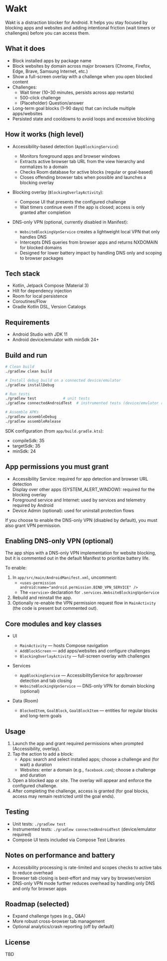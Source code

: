 # Wakt

Wakt is a distraction blocker for Android. It helps you stay focused by blocking apps and websites and adding intentional friction (wait timers or challenges) before you can access them.

## What it does

- Block installed apps by package name
- Block websites by domain across major browsers (Chrome, Firefox, Edge, Brave, Samsung Internet, etc.)
- Show a full-screen overlay with a challenge when you open blocked content
- Challenges:
  - Wait timer (10–30 minutes, persists across app restarts)
  - 500-click challenge
  - (Placeholder) Question/answer
- Long-term goal blocks (1–90 days) that can include multiple apps/websites
- Persisted state and cooldowns to avoid loops and excessive blocking

## How it works (high level)

- Accessibility-based detection (`AppBlockingService`):

  - Monitors foreground apps and browser windows
  - Extracts active browser tab URL from the view hierarchy and normalizes to a domain
  - Checks Room database for active blocks (regular or goal-based)
  - Closes offending browser tabs when possible and launches a blocking overlay

- Blocking overlay (`BlockingOverlayActivity`):

  - Compose UI that presents the configured challenge
  - Wait timers continue even if the app is closed; access is only granted after completion

- DNS-only VPN (optional, currently disabled in Manifest):
  - `WebsiteBlockingVpnService` creates a lightweight local VPN that only handles DNS
  - Intercepts DNS queries from browser apps and returns NXDOMAIN for blocked domains
  - Designed for lower battery impact by handling DNS only and scoping to browser packages

## Tech stack

- Kotlin, Jetpack Compose (Material 3)
- Hilt for dependency injection
- Room for local persistence
- Coroutines/Flow
- Gradle Kotlin DSL, Version Catalogs

## Requirements

- Android Studio with JDK 11
- Android device/emulator with minSdk 24+

## Build and run

```bash
# Clean build
./gradlew clean build

# Install debug build on a connected device/emulator
./gradlew installDebug

# Run tests
./gradlew test            # unit tests
./gradlew connectedAndroidTest  # instrumented tests (device/emulator required)

# Assemble APKs
./gradlew assembleDebug
./gradlew assembleRelease
```

SDK configuration (from `app/build.gradle.kts`):

- compileSdk: 35
- targetSdk: 35
- minSdk: 24

## App permissions you must grant

- Accessibility Service: required for app detection and browser URL detection
- Display over other apps (SYSTEM_ALERT_WINDOW): required for the blocking overlay
- Foreground service and Internet: used by services and telemetry required by Android
- Device Admin (optional): used for uninstall protection flows

If you choose to enable the DNS-only VPN (disabled by default), you must also grant VPN permission.

## Enabling DNS-only VPN (optional)

The app ships with a DNS-only VPN implementation for website blocking, but it is commented out in the default Manifest to prioritize battery life.

To enable:

1. In `app/src/main/AndroidManifest.xml`, uncomment:
   - `<uses-permission android:name="android.permission.BIND_VPN_SERVICE" />`
   - The `<service>` declaration for `.services.WebsiteBlockingVpnService`
2. Rebuild and reinstall the app.
3. Optionally re-enable the VPN permission request flow in `MainActivity` (the code is present but commented out).

## Core modules and key classes

- UI

  - `MainActivity` — hosts Compose navigation
  - `AddBlockScreen` — add apps/websites and configure challenges
  - `BlockingOverlayActivity` — full-screen overlay with challenges

- Services

  - `AppBlockingService` — AccessibilityService for app/browser detection and tab closing
  - `WebsiteBlockingVpnService` — DNS-only VPN for domain blocking (optional)

- Data (Room)
  - `BlockedItem`, `GoalBlock`, `GoalBlockItem` — entities for regular blocks and long-term goals

## Usage

1. Launch the app and grant required permissions when prompted (Accessibility, overlay).
2. Tap the action to add a block:
   - Apps: search and select installed apps; choose a challenge and (for wait) a duration
   - Websites: enter a domain (e.g., `facebook.com`); choose a challenge and duration
3. Open a blocked app or site. The overlay will appear and enforce the configured challenge.
4. After completing the challenge, access is granted (for goal blocks, access may remain restricted until the goal ends).

## Testing

- Unit tests: `./gradlew test`
- Instrumented tests: `./gradlew connectedAndroidTest` (device/emulator required)
- Compose UI tests included via Compose Test Libraries

## Notes on performance and battery

- Accessibility processing is rate-limited and scopes checks to active tabs to reduce overhead
- Browser tab closing is best-effort and may vary by browser/version
- DNS-only VPN mode further reduces overhead by handling only DNS and only for browser apps

## Roadmap (selected)

- Expand challenge types (e.g., Q&A)
- More robust cross-browser tab management
- Optional analytics/crash reporting (off by default)

## License

TBD
